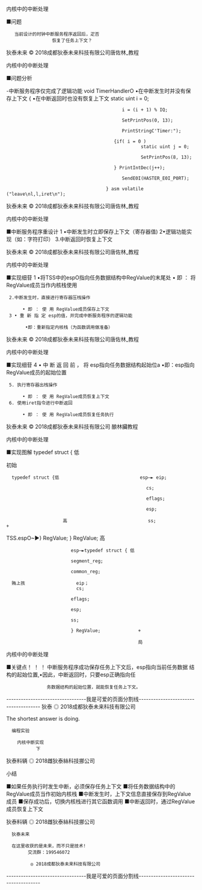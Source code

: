 内核中的中断处理

■问题

       当前设计的时钟中断服务程序返回后，疋否
                     恢复了任务上下文？

狄泰未来                     © 2018成都狄泰未来科技有限公司唐佐林_教程

内核中的中断处理

■问题分析

-中断服务程序仅完成了逻辑功能                          void TimerHandlerO
     •在中断发生时并没有保存上下文                     {
     •在中断返回时也没有恢复上下文
                                               static uint i = 0;

                                               i = (i + 1) % IQ;

                                               SetPrintPos(0, 13);

                                               PrintStringC'Timer:");

                                            {if( i = 0 )
                                                      static uint j = 0;

                                                      SetPrintPos(8, 13);

                                            } PrintIntDec(j++);

                                               SendE0I(HASTER_E0I_P0RT);

                                         } asm volatile ("leave\nl,l,iret\n");

狄泰未来                     © 2018成都狄泰未来科技有限公司唐佐林_教程

内核中的中断处理

■中断服务程序重设计
     1 •中断发生时立即保存上下文（寄存器值)
     2•逻辑功能实现（如：字符打印）
     3.中断返回时恢复上下文

狄泰未来                     © 2018成都狄泰未来科技有限公司唐佐林_教程

内核中的中断处理

■实现细苷
     1 •将TSS中的espO指向任务数据结构中RegValue的末尾处
          • 即 ： 将 RegValue成员当作内核栈使用

     2.中断发生时，直接进行寄存器压栈操作

          • 即 ： 使 用 RegValue成员保存上下文
     3 • 重 新 指 定 esp的值，并完成中断服务程序的逻辑功能

           •即：重新指定内核栈（为函数调用做准备）

狄泰未来                     © 2018成都狄泰未来科技有限公司唐佐林_教程

内核中的中断处理

■实现细苷
         4 • 中 断 返 回 前 ， 将 esp指向任务数据结构起始位a
          •即：esp指向RegValue成员的起始位置

     5. 执行寄存器出栈操作

          • 即 ： 使 用 RegValue成员恢复上下文
     6. 使用iret指令进行中断返回

          • 即 ： 使 用 RegValue成员恢复任务执行

狄泰未来                     © 2018成都狄泰未来科技有限公司                              酿林臟教程

内核中的中断处理

■实现图解                                                typedef struct { 低

初始

      typedef struct {低                              esp—► eip;

                                                        cs;

                                                        eflags;

                                                        esp;

                         高                              ss;              +

TSS.espO~►} RegValue;                                } RegValue;         高

                            esp—►typedef struct { 低

                            segment_reg;

                            common_reg;

      贿上孩                   eip；
                              cs;

                            eflags;

                            esp;

                            ss;

                            } RegValue;              +

                                                     局

内核中的中断处理

■关键点！ ！ ！
           中断服务程序成功保存任务上下文后，esp指向当前任务数据
            结构的起始位置,•因此，中断返回时，只要esp正确指向任

                   务数据结构的起始位置，就能恢复任务上下文。

---------------------------------我是可爱的页面分割线-------------------------------------
狄泰    ◎ 2018成都狄泰未来科技有限公司

The shortest answer is doing.

      编程实验

        内核中断实现
               下

狄泰料辆  ◎ 2018雌狄泰絲科技挪公司

 小结

■如果任务执行时发生中断，必须保存任务上下文
■将任务数据结构中的RegValue成员当作初始内核栈
■中断发生时，上下文信息直接保存到RegValue成员
■保存成功后，切换内核栈进行其它函数调用
■中断返回时，通过RegValue成员恢复上下文

狄泰料辆  ◎ 2018雌狄泰絲科技挪公司

      狄泰未来

      在这里收获的是未来，而不只是技术!
            交流群：199546072

             ◎ 2018成都狄泰未来科技有限公司

---------------------------------我是可爱的页面分割线-------------------------------------
